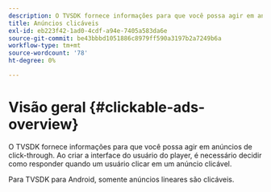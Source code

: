 ```yaml
---
description: O TVSDK fornece informações para que você possa agir em anúncios de click-through. Ao criar a interface do usuário do player, é necessário decidir como responder quando um usuário clicar em um anúncio clicável.
title: Anúncios clicáveis
exl-id: eb223f42-1ad0-4cdf-a94e-7405a583da6e
source-git-commit: be43bbbd1051886c8979ff590a3197b2a7249b6a
workflow-type: tm+mt
source-wordcount: '78'
ht-degree: 0%

---
```


# Visão geral {#clickable-ads-overview}

O TVSDK fornece informações para que você possa agir em anúncios de click-through. Ao criar a interface do usuário do player, é necessário decidir como responder quando um usuário clicar em um anúncio clicável.

Para TVSDK para Android, somente anúncios lineares são clicáveis.
